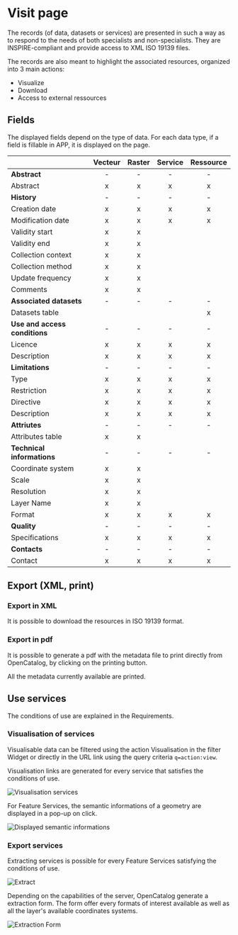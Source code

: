 # Visit page

The records (of data, datasets or services) are presented in such a way as to respond to the needs of both specialists and non-specialists. They are INSPIRE-compliant and provide access to XML ISO 19139 files.

The records are also meant to highlight the associated resources, organized into 3 main actions:
* Visualize
* Download
* Access to external ressources

## Fields
The displayed fields depend on the type of data. For each data type, if a field is fillable in APP, it is displayed on the page.

|  | Vecteur | Raster | Service | Ressource |
| ------ | :--------: |:------: | :-----------: | :------: |
| **Abstract** | - | - | - | - |
| Abstract | x | x | x | x |
| **History** | - | - | - | - |
| Creation date | x | x | x | x |
| Modification date | x | x | x | x |
| Validity start | x | x |  |  |
| Validity end | x | x |  |  |
| Collection context | x | x |  |  |
| Collection method | x | x |  |  |
| Update frequency | x | x |  |  |
| Comments | x | x |  |  |
| **Associated datasets** | - | - | - | - |
| Datasets table |  |  |  | x |
| **Use and access conditions** | - | - | - | - |
| Licence | x | x | x | x |
| Description | x | x | x | x |
| **Limitations** | - | - | - | - |
| Type | x | x | x | x |
| Restriction | x | x | x | x |
| Directive | x | x | x | x |
| Description | x | x | x | x |
| **Attriutes** | - | - | - | - |
| Attributes table | x | x |  |  |
| **Technical informations** | - | - | - | - |
| Coordinate system | x | x |  |  |
| Scale | x | x |  |  |
| Resolution | x | x |  |  |
| Layer Name | x | x |  |  |
| Format | x | x | x | x |
| **Quality** | - | - | - | - |
| Specifications | x | x | x | x |
| **Contacts** | - | - | - | - |
| Contact | x | x | x | x |

## Export (XML, print)
### Export in XML
It is possible to download the resources in ISO 19139 format.

### Export in pdf
It is possible to generate a pdf with the metadata file to print directly from OpenCatalog, by clicking on the printing button.

All the metadata currently available are printed.

## Use services
The conditions of use are explained in the Requirements.
### Visualisation of services
Visualisable data can be filtered using the action Visualisation in the filter Widget or directly in the URL link using the query criteria ```q=action:view```.

Visualisation links are generated for every service that satisfies the conditions of use.

![Visualisation services](/assets/usage/view.PNG)

For Feature Services, the semantic informations of a geometry are displayed in a pop-up on click.

![Displayed semantic informations](/assets/usage/semanticInfos.PNG)

### Export services
Extracting services is possible for every Feature Services satisfying the conditions of use.

![Extract](/assets/usage/extract.png)

Depending on the capabilities of the server, OpenCatalog generate a extraction form. The form offer every formats of interest available as well as all the layer's available coordinates systems.

![Extraction Form](/assets/usage/extractionModal.PNG)
